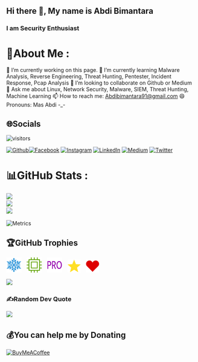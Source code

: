 ## Hi there 👋, My name is Abdi Bimantara
### I am Security Enthusiast
# 💫About Me :
🔭 I’m currently working on this page.
🌱 I’m currently learning Malware Analysis, Reverse Engineering, Threat Hunting, Pentester, Incident Response, Pcap Analysis
👯 I’m looking to collaborate on Github or Medium
💬 Ask me about Linux, Network Security, Malware, SIEM, Threat Hunting, Machine Learning
📫 How to reach me: Abdibimantara91@gmail.com
😄 Pronouns: Mas Abdi -_-


## 🌐Socials
![visitors](https://visitor-badge.glitch.me/badge?page_id=abdibimantara.abdibimantara)

[![Github](https://img.shields.io/badge/Facebook-%231877F2.svg?logo=Facebook&logoColor=white)](https://facebook.com/https://web.facebook.com/profile.php?id=100017517425476)[![Facebook](https://img.shields.io/badge/Facebook-%231877F2.svg?logo=Facebook&logoColor=white)](https://facebook.com/https://web.facebook.com/profile.php?id=100017517425476) [![Instagram](https://img.shields.io/badge/Instagram-%23E4405F.svg?logo=Instagram&logoColor=white)](https://instagram.com/https://www.instagram.com/kukangletoy/) [![LinkedIn](https://img.shields.io/badge/LinkedIn-%230077B5.svg?logo=linkedin&logoColor=white)](https://linkedin.com/in/https://www.linkedin.com/in/abibimantara/) [![Medium](https://img.shields.io/badge/Medium-12100E?logo=medium&logoColor=white)](https://medium.com/@https://medium.com/@abdibimantara) [![Twitter](https://img.shields.io/badge/Twitter-%231DA1F2.svg?logo=Twitter&logoColor=white)](https://twitter.com/https://twitter.com/kukangletoy) 
# 📊GitHub Stats :
![](https://github-readme-stats.vercel.app/api?username=abdibimantara&theme=radical&hide_border=false&include_all_commits=true&count_private=false)<br/>
![](https://github-readme-streak-stats.herokuapp.com/?user=abdibimantara&theme=radical&hide_border=false)<br/>
![](https://github-readme-stats.vercel.app/api/top-langs/?username=abdibimantara&theme=radical&hide_border=false&include_all_commits=true&count_private=false&layout=compact)

![Metrics](https://metrics.lecoq.io/abdibimantara?template=terminal&config.timezone=Asia%2FJakarta)

## 🏆GitHub Trophies
<a href='https://archiveprogram.github.com/'><img src='https://raw.githubusercontent.com/acervenky/animated-github-badges/master/assets/acbadge.gif' width='40' height='40'></a> <a href='https://docs.github.com/en/developers'><img src='https://raw.githubusercontent.com/acervenky/animated-github-badges/master/assets/devbadge.gif' width='40' height='40'></a> <a href='https://github.com/pricing'><img src='https://raw.githubusercontent.com/acervenky/animated-github-badges/master/assets/pro.gif' width='40' height='40'></a> <a href='https://stars.github.com/'><img src='https://raw.githubusercontent.com/acervenky/animated-github-badges/master/assets/starbadge.gif' width='35' height='35'></a> <a href='https://docs.github.com/en/github/supporting-the-open-source-community-with-github-sponsors'><img src='https://raw.githubusercontent.com/acervenky/animated-github-badges/master/assets/sponsorbadge.gif' width='35' height='35'></a> 

![](https://github-profile-trophy.vercel.app/?username=abdibimantara&theme=radical&no-frame=false&no-bg=false&margin-w=4)

### ✍️Random Dev Quote
![](https://quotes-github-readme.vercel.app/api?type=horizontal&theme=radical)

  ## 💰You can help me by Donating
  [![BuyMeACoffee](https://img.shields.io/badge/Buy%20Me%20a%20Coffee-ffdd00?style=for-the-badge&logo=buy-me-a-coffee&logoColor=black)](https://buymeacoffee.com/https://www.buymeacoffee.com/abdibimantara) 

  <!-- Proudly created with GPRM ( https://gprm.itsvg.in ) -->
  
